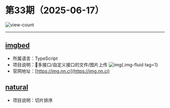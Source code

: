 # 第33期（2025-06-17）

![view-count](https://count.getloli.com/@xiaoxuan6-weekly-20250617)

---
## [imgbed](https://github.com/Xhofe/imgbed)
- 所属语言：TypeScript
- 项目说明：📒多接口/自定义接口的文件/图片上传
![img](https://ghfast.top/https://raw.githubusercontent.com/xiaoxuan6/weekly/main/docs/static/images/2025-06-17/1750125761.png){.img-fluid tag=1}
- 官网地址：[https://img.nn.ci](https://img.nn.ci)

## [natural](https://github.com/maruel/natural)
- 项目说明：切片排序
